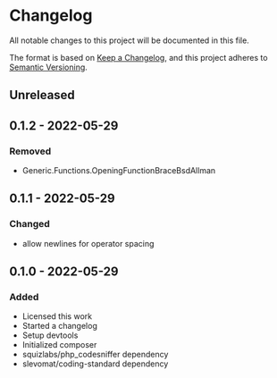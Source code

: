 # Changelog
All notable changes to this project will be documented in this file.

The format is based on [Keep a Changelog](https://keepachangelog.com/en/1.0.0/),
and this project adheres to [Semantic Versioning](https://semver.org/spec/v2.0.0.html).

## Unreleased

## 0.1.2 - 2022-05-29
### Removed
- Generic.Functions.OpeningFunctionBraceBsdAllman

## 0.1.1 - 2022-05-29
### Changed
- allow newlines for operator spacing

## 0.1.0 - 2022-05-29
### Added
- Licensed this work
- Started a changelog
- Setup devtools
- Initialized composer
- squizlabs/php_codesniffer dependency
- slevomat/coding-standard dependency
